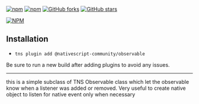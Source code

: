 [![npm](https://img.shields.io/npm/v/@nativescript-community/observable.svg)](https://www.npmjs.com/package/@nativescript-community/observable)
[![npm](https://img.shields.io/npm/dt/@nativescript-community/observable.svg?label=npm%20downloads)](https://www.npmjs.com/package/@nativescript-community/observable)
[![GitHub forks](https://img.shields.io/github/forks/Akylas/@nativescript-community/observable.svg)](https://github.com/nativescript-community/observable/network)
[![GitHub stars](https://img.shields.io/github/stars/Akylas/@nativescript-community/observable.svg)](https://github.com/nativescript-community/observable/stargazers)

[![NPM](https://nodei.co/npm/@nativescript-community/observable.png?downloads=true&downloadRank=true&stars=true)](https://nodei.co/npm/@nativescript-community/observable/)

## Installation

* `tns plugin add @nativescript-community/observable`

Be sure to run a new build after adding plugins to avoid any issues.

---

this is a simple subclass of TNS Observable class which let the observable know when a listener was added or removed.
Very useful to create native object to listen for native event only when necessary